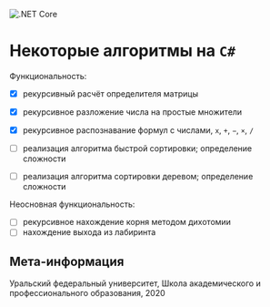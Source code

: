 ![.NET Core](https://github.com/dimon4ezzz/algorithms/workflows/.NET%20Core/badge.svg?event=push)
# Некоторые алгоритмы на `C#`

Функциональность:
- [x] рекурсивный расчёт определителя матрицы
- [x] рекурсивное разложение числа на простые множители
- [x] рекурсивное распознавание формул с числами, `x`, `+`, `−`, `×`, `/`

- [ ] реализация алгоритма быстрой сортировки; определение сложности
- [ ] реализация алгоритма сортировки деревом; определение сложности

Неосновная функциональность:
- [ ] рекурсивное нахождение корня методом дихотомии
- [ ] нахождение выхода из лабиринта

## Мета-информация
Уральский федеральный университет, Школа академического и профессионального образования, 2020
